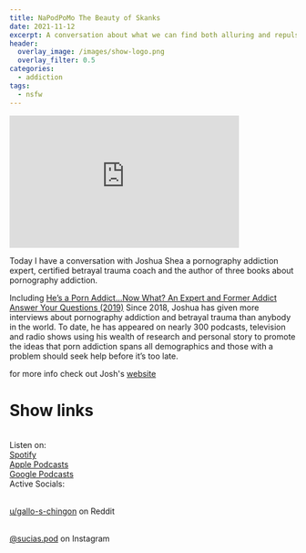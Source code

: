 ```yaml
---
title: NaPodPoMo The Beauty of Skanks
date: 2021-11-12
excerpt: A conversation about what we can find both alluring and repulsive
header:
  overlay_image: /images/show-logo.png
  overlay_filter: 0.5
categories: 
  - addiction
tags:
  - nsfw
---
```

<iframe src='https://open.spotify.com/embed/episode/4PNB2ShKEqETqYXw7q2FbT' width='80%' height='232' frameborder='0' allowtransparency='true' allow='encrypted-media'></iframe>

Today I have a conversation with Joshua Shea a pornography addiction expert, certified betrayal trauma coach and the author of three books about pornography addiction.

Including [He’s a Porn Addict…Now What? An Expert and Former Addict Answer Your Questions (2019)](https://www.amazon.com/Hes-Porn-Addict-Now-What/dp/1950328031) Since 2018, Joshua has given more interviews about pornography addiction and betrayal trauma than anybody in the world. To date, he has appeared on nearly 300 podcasts, television and radio shows using his wealth of research and personal story to promote the ideas that porn addiction spans all demographics and those with a problem should seek help before it’s too late.

for more info check out Josh's [website](https://paddictrecovery.com)

# Show links

<br> Listen on:
<br> [Spotify](https://open.spotify.com/show/3XjoipCU3QzeIaQAAQpBdW)  <a href='https://open.spotify.com/show/3XjoipCU3QzeIaQAAQpBdW'><i class='fab fa-spotify'></i></a>
<br> [Apple Podcasts](https://podcasts.apple.com/us/podcast/sucias/id1548173787) <a href='https://podcasts.apple.com/us/podcast/sucias/id1548173787'> <i class='fas fa-podcast'></i></a>
<br> [Google Podcasts](https://podcasts.google.com/feed/aHR0cHM6Ly9hbmNob3IuZm0vcy80MjI0YzYzYy9wb2RjYXN0L3Jzcw)  <a href='https://podcasts.google.com/feed/aHR0cHM6Ly9hbmNob3IuZm0vcy80MjI0YzYzYy9wb2RjYXN0L3Jzcw'><i class='fab fa-google-play'></i></a>
<br> Active Socials:

<br> [u/gallo-s-chingon](https://reddit.com/u/gallo-s-chingon/submitted) on Reddit <a href='https://reddit.com/u/gallo-s-chingon/submitted'><i class='fab fa-reddit'></i></a>

<br> [@sucias.pod](https://instagram.com/sucias.pod) on Instagram  <a href='https://www.instagram.com/sucias.pod'><i class='fab fa-instagram'></i></a>
